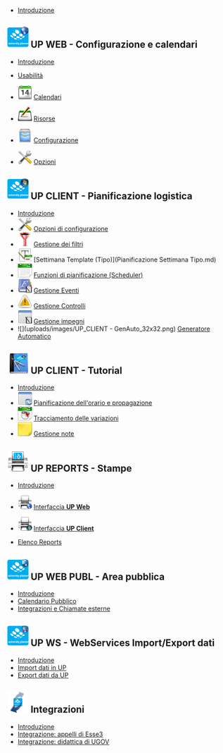 ﻿
  *  [Introduzione](up_manual_introduzione.md)


##  ![](uploads/images/logo_up_web48x48.png) UP WEB - Configurazione e calendari

  *  [Introduzione](up_web_Introduzione.md)

  *  [Usabilità](up_web_Usabilita.md)

  *  ![](uploads/images/data32x32.png) [Calendari](up_web_Calendari.md)
  *  ![](uploads/images/prenotazione_calend32x32.png) [Risorse](up_web_Risorse.md)
  *  ![](uploads/images/menu_archivio32x32.png) [Configurazione](up_web_Configurazione.md)
  *  ![](uploads/images/configuration32x32.png) [Opzioni](up_web_Opzioni.md)



##  ![](uploads/images/logo_up_client48x48.png) UP CLIENT - Pianificazione logistica

  *  [Introduzione](up_client_Introduzione.md)
  *  ![](uploads/images/configuration32x32.png) [Opzioni di configurazione](up_client_Opzioni.md)
  *  ![](uploads/images/filtro_on32x32.png) [Gestione dei filtri](up_client_Filtri.md)
  *  ![](uploads/images/up_client_pianifica_template.png) [Settimana Template (Tipo)](Pianificazione Settimana Tipo.md) 
  *  ![](uploads/images/scheduler32x32.png) [Funzioni di pianificazione (Scheduler)](up_client_Pianificazione.md)
  *  ![](uploads/images/lista_eventi32x32.png) [Gestione Eventi](up_client_Eventi.md)
  *  ![](uploads/images/warning_232x32.png) [Gestione Controlli](up_client_CheckCongruenze.md)
  *  ![](uploads/images/lista_appointment32x32.png) [Gestione impegni](up_client_Impegni.md)
  *  ![](uploads/images/UP_CLIENT - GenAuto_32x32.png) [Generatore Automatico](up_client_Generatore_Automatico.ashx.md)


## ![](uploads/images/tutorial_up_client48x48.png) UP CLIENT - Tutorial

  *  [Introduzione](UP-client-Tutorial-Introduzione.md)
  *  ![](uploads/images/appointment_recurrence32x32.png) [Pianificazione dell'orario e propagazione](up_client_Howto_Pianificare.md)
  *  ![](uploads/images/variazioni32x32.png) [Tracciamento delle variazioni](up_client_Variazioni.md)
  *  ![](uploads/images/note32x32.png) [Gestione note](up_client_Note.md)




## ![](uploads/images/logo_up_reports48x48.png) UP REPORTS - Stampe

  *  [Introduzione](up_reports_Introduzione.md)
  *  ![](uploads/images/up_reports_web32x32.png) [Interfaccia **UP Web**](up_reports_up_web.md)
  *  ![](uploads/images/up_reports_client32x32.png) [Interfaccia **UP Client**](up_reports_up_client.md)

  *  [Elenco Reports](up_reports_elenco.md)



##  ![](uploads/images/logo_up_web_publ48x48.png) UP WEB PUBL - Area pubblica 

  *  [Introduzione](up_web_publ_Introduzione.md)
  *  [Calendario Pubblico](up_web_publ_Servizi_Web.md)
  *  [Integrazioni e Chiamate esterne](up_web_publ_Come_Chiamare.md)



##  ![](uploads/images/logo_up_ws48x48.png) UP WS - WebServices Import/Export dati

  *  [Introduzione](up_ws_Introduzione.md)
  *  [Import dati in UP](up_ws_import.md)
  *  [Export dati da UP](up_ws_export.md)



##  ![](uploads/images/import_export48x48.png) Integrazioni

  *  [Introduzione](up_integraz_Introduzione.md)
  *  [Integrazione: appelli di Esse3](up_integraz_ESSE3.md)
  *  [Integrazione: didattica di UGOV](up_integraz_UGOV.md)
